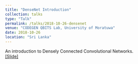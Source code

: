 ```yaml
---
title: "DenseNet Introduction"
collection: talks
type: "Talk"
permalink: /talks/2018-10-26-densenet
venue: "CODEGEN QBITS Lab, University of Moratuwa"
date: 2018-10-26
location: "Sri Lanka"
---
```


An introduction to Densely Connected Convolutional Networks.<br>
[[Slide]](http://hirunima.github.io/files/2018-10-26-densenet.pdf)
